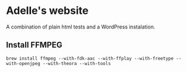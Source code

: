 # Adelle's website

A combination of plain html tests and a WordPress instalation.

## Install FFMPEG

```
brew install ffmpeg --with-fdk-aac --with-ffplay --with-freetype --with-openjpeg --with-theora --with-tools
```